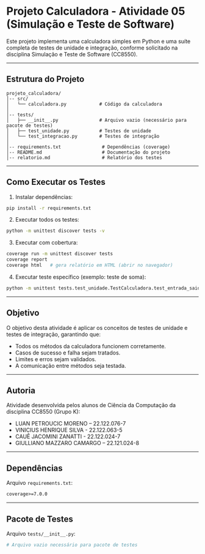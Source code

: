 # Projeto Calculadora - Atividade 05 (Simulação e Teste de Software)

Este projeto implementa uma calculadora simples em Python e uma suíte completa de testes de unidade e integração, conforme solicitado na disciplina Simulação e Teste de Software (CC8550).

---

## Estrutura do Projeto

```text
projeto_calculadora/
│-- src/
│   └── calculadora.py            # Código da calculadora
│
│-- tests/
│   ├── __init__.py               # Arquivo vazio (necessário para pacote de testes)
│   ├── test_unidade.py           # Testes de unidade
│   └── test_integracao.py        # Testes de integração
│
│-- requirements.txt               # Dependências (coverage)
│-- README.md                      # Documentação do projeto
│-- relatorio.md                   # Relatório dos testes
```

---

## Como Executar os Testes

1. Instalar dependências:
```bash
pip install -r requirements.txt
```

2. Executar todos os testes:
```bash
python -m unittest discover tests -v
```

3. Executar com cobertura:
```bash
coverage run -m unittest discover tests
coverage report
coverage html   # gera relatório em HTML (abrir no navegador)
```

4. Executar teste específico (exemplo: teste de soma):
```bash
python -m unittest tests.test_unidade.TestCalculadora.test_entrada_saida_soma -v
```

---

## Objetivo

O objetivo desta atividade é aplicar os conceitos de testes de unidade e testes de integração, garantindo que:

- Todos os métodos da calculadora funcionem corretamente.
- Casos de sucesso e falha sejam tratados.
- Limites e erros sejam validados.
- A comunicação entre métodos seja testada.

---

## Autoria

Atividade desenvolvida pelos alunos de Ciência da Computação da disciplina CC8550 (Grupo K):
- LUAN PETROUCIC MORENO – 22.122.076-7
- VINICIUS HENRIQUE SILVA - 22.122.063-5
- CAUÊ JACOMINI ZANATTI - 22.122.024-7
- GIULLIANO MAZZARO CAMARGO – 22.121.024-8

---

## Dependências

Arquivo `requirements.txt`:
```txt
coverage>=7.0.0
```

---

## Pacote de Testes

Arquivo `tests/__init__.py`:
```python
# Arquivo vazio necessário para pacote de testes
```
